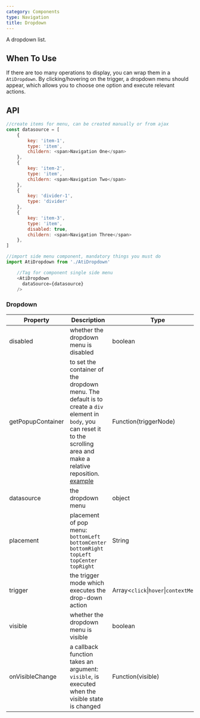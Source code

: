 ```yaml
---
category: Components
type: Navigation
title: Dropdown
---
```


A dropdown list.

## When To Use

If there are too many operations to display, you can wrap them in a `AtiDropdown`. By clicking/hovering on the trigger, a dropdown menu should appear, which allows you to choose one option and execute relevant actions.

## API
```js
//create items for menu, can be created manually or from ajax
const datasource = [
    {
        key: 'item-1',
        type: 'item',
        childern: <span>Navigation One</span>
    },
    {
        key: 'item-2',
        type: 'item',
        childern: <span>Navigation Two</span>
    },
    {
        key: 'divider-1',
        type: 'divider'
    },
    {
        key: 'item-3',
        type: 'item',
        disabled: true,
        childern: <span>Navigation Three</span>
    },
]

//import side menu component, mandatory things you must do
import AtiDropdown from './AtiDropdown'

    //Tag for component single side menu 
    <AtiDropdown
      dataSource={datasource}
    />

```
### Dropdown

| Property | Description | Type | Default |
| -------- | ----------- | ---- | ------- |
| disabled | whether the dropdown menu is disabled | boolean | - |
| getPopupContainer | to set the container of the dropdown menu. The default is to create a `div` element in `body`, you can reset it to the scrolling area and make a relative reposition. [example](https://codepen.io/afc163/pen/zEjNOy?editors=0010) | Function(triggerNode) | `() => document.body` |
| datasource | the dropdown menu | object | - |
| placement | placement of pop menu: `bottomLeft` `bottomCenter` `bottomRight` `topLeft` `topCenter` `topRight` | String | `bottomLeft` |
| trigger | the trigger mode which executes the drop-down action | Array&lt;`click`\|`hover`\|`contextMenu`> | `['hover']` |
| visible | whether the dropdown menu is visible | boolean | - |
| onVisibleChange | a callback function takes an argument: `visible`, is executed when the visible state is changed | Function(visible) | - |
